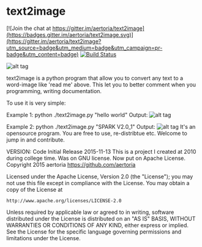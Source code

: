 # text2image

[![Join the chat at https://gitter.im/aertoria/text2image](https://badges.gitter.im/aertoria/text2image.svg)](https://gitter.im/aertoria/text2image?utm_source=badge&utm_medium=badge&utm_campaign=pr-badge&utm_content=badge)
[![Build Status](https://travis-ci.org/aertoria/text2image.svg?branch=master)](https://travis-ci.org/aertoria/text2image)


![alt tag](https://github.com/aertoria/text2image/blob/master/doc/example/1.jpg?raw=true)


text2image is a python program that allow you to convert any text to a word-image like 'read me' above.
This let you to better comment when you programming, writing documentation.

To use it is very simple:

Example 1:
 python ./text2image.py "hello world"
Output:
![alt tag](https://github.com/aertoria/text2image/blob/master/doc/example/2.jpg?raw=true)



Example 2:
 python ./text2image.py "SPARK V2.0_1"
Output:
![alt tag](https://github.com/aertoria/text2image/blob/master/doc/example/3.jpg?raw=true)
It's an opensource program. You are free to use, re-distribtue etc. Welcome to jump in and contribute.


VERSION:  Code Initial Release    2015-11-13
This is a project I created at 2010 during college time. Was on GNU license. Now put on Apache License.
Copyright 2015 aertoria
https://github.com/aertoria

Licensed under the Apache License, Version 2.0 (the "License");
you may not use this file except in compliance with the License.
You may obtain a copy of the License at

	http://www.apache.org/licenses/LICENSE-2.0

Unless required by applicable law or agreed to in writing, software
distributed under the License is distributed on an "AS IS" BASIS,
WITHOUT WARRANTIES OR CONDITIONS OF ANY KIND, either express or implied.
See the License for the specific language governing permissions and
limitations under the License.
